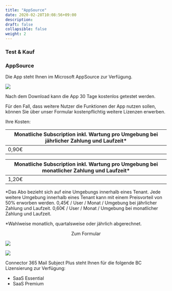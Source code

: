 ```yaml
---
title: "AppSource"
date: 2020-02-28T10:08:56+09:00
description: 
draft: false
collapsible: false
weight: 2
---
```

### Test & Kauf

### AppSource

Die App steht Ihnen im Microsoft AppSource zur Verfügung.

![](images/apps/HIERNOCHFÜLLEN.PNG)

Nach dem Download kann die App 30 Tage kostenlos getestet werden.

Für den Fall, dass weitere Nutzer die Funktionen der App nutzen sollen, können Sie über unser Formular kostenpflichtig weitere Lizenzen erwerben.

Ihre Kosten:

| Monatliche Subscription inkl. Wartung pro Umgebung bei jährlicher Zahlung und Laufzeit* |
|-----------------------------------------------------------------------------------------|
| 0,90€                                                                                   |

| Monatliche Subscription inkl. Wartung pro Umgebung bei monatlicher Zahlung und Laufzeit*|
|-----------------------------------------------------------------------------------------|
| 1,20€                                                                                   |

*Das Abo bezieht sich auf eine Umgebungs innerhalb eines Tenant. Jede weitere Umgebung innerhalb eines Tenant kann mit einem Preisvorteil von 50% erworben werden.
0,45€ / User / Monat / Umgebung bei jährlicher Zahlung und Laufzeit.
0,60€ / User / Monat / Umgebung bei monatlicher Zahlung und Laufzeit.

*Wahlweise monatlich, quartalsweise oder jährlich abgerechnet.

<p style="text-align: center;">
Zum Formular
</p>

[<img src="/images/apps/Forms_plus.png">](https://forms.office.com/pages/responsepage.aspx?id=wbg8p1B5wk60E37fEWJ6gDRBQTgxSJtOuCsCUFr9Wj5UQjg1Wkg0SVVEN0w5T1AxUEdKTlc1TU40US4u)

![](images/apps/senderforms_removed.PNG)
 
Connector 365 Mail Subject Plus steht Ihnen für die folgende BC Lizensierung zur Verfügung:

- SaaS Essential
- SaaS Premium


